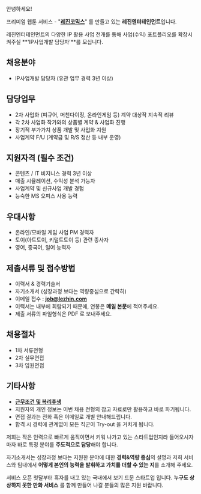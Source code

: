 안녕하세요!

프리미엄 웹툰 서비스 - "**[레진코믹스](http://www.lezhin.com)**" 를 만들고 있는 **레진엔터테인먼트**입니다.

레진엔터테인먼트의 다양한 IP 활용 사업 전개를 통해 사업(수익) 포트폴리오를 확장시켜주실 **'IP사업개발 담당자'**를 모십니다.


## 채용분야

- IP사업개발 담당자 (유관 업무 경력 3년 이상)


## 담당업무

- 2차 사업화 (피규어, 머천다이징, 온라인게임 등) 계약 대상작 지속적 리뷰
- 각 2차 사업화 작가와의 상품별 계약 & 사업화 진행
- 장기적 부가가치 상품 개발 및 사업화 지원
- 사업계약 F/U (계약금 및 R/S 정산 등 내부 운영) 


## 지원자격 (필수 조건)

- 콘텐츠 / IT 비지니스 경력 3년 이상
- 매출 시뮬레이션, 수익성 분석 가능자
- 사업계약 및 신규사업 개발 경험 
- 능숙한 MS 오피스 사용 능력


## 우대사항

- 온라인/모바일 게임 사업 PM 경력자
- 토이(아트토이, 키덜트토이 등) 관련 종사자
- 영어, 중국어, 일어 능력자


## 제출서류 및 접수방법

- 이력서 & 경력기술서 
- 자기소개서 (성장과정 보다는 역량중심으로 간략히)
- 이메일 접수 : **job@lezhin.com** 
- 이력서는 내부에 회람되기 때문에, 연봉은 **메일 본문**에 적어주세요.
- 제출 서류의 파일형식은 PDF 로 보내주세요.



## 채용절차 

- 1차 서류전형
- 2차 실무면접 
- 3차 임원면접 


## 기타사항 
- [**근무조건 및 복리후생**](https://github.com/lezhin/apply/blob/master/README.md)
- 지원자의 개인 정보는 이번 채용 전형의 참고 자료로만 활용하고 바로 파기됩니다.
- 면접 결과는 전화 혹은 이메일로 개별 안내해드립니다.
- 합격 시 경력에 관계없이 모든 직군이 Try-out 을 거치게 됩니다. 



저희는 작은 인력으로 빠르게 움직이면서 키워 나가고 있는 스타트업인지라 들어오시자마자 바로 특정 분야를 **주도적으로 담당**해야 합니다. 

자기소개서는 성장과정 보다는 지원한 분야에 대한 **경력&역량 중심**의 설명과 저희 서비스와 팀내에서 **어떻게 본인의 능력을 발휘하고 가치를 더할 수 있는 지**를 소개해 주세요.


서비스 오픈 첫달부터 흑자를 내고 있는 국내에서 보기 드문 스타트업 입니다. **누구도 상상하지 못한 만화 서비스** 를 함께 만들어 나갈 분들의 많은 지원 바랍니다.